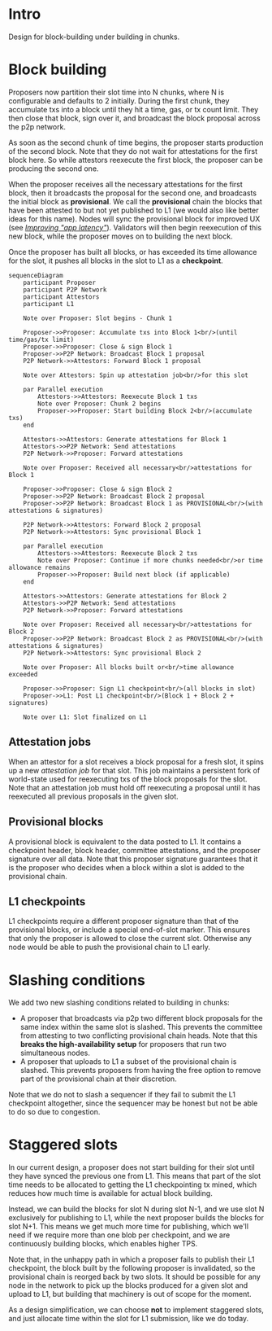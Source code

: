 # Intro

Design for block-building under building in chunks.

# Block building

Proposers now partition their slot time into N chunks, where N is configurable and defaults to 2 initially. During the first chunk, they accumulate txs into a block until they hit a time, gas, or tx count limit. They then close that block, sign over it, and broadcast the block proposal across the p2p network.

As soon as the second chunk of time begins, the proposer starts production of the second block. Note that they do not wait for attestations for the first block here. So while attestors reexecute the first block, the proposer can be producing the second one.

When the proposer receives all the necessary attestations for the first block, then it broadcasts the proposal for the second one, and broadcasts the initial block as **provisional**. We call the **provisional** chain the blocks that have been attested to but not yet published to L1 (we would also like better ideas for this name). Nodes will sync the provisional block for improved UX (see [_Improving "app latency"_](./dd.md)). Validators will then begin reexecution of this new block, while the proposer moves on to building the next block.

Once the proposer has built all blocks, or has exceeded its time allowance for the slot, it pushes all blocks in the slot to L1 as a **checkpoint**.

```mermaid
sequenceDiagram
    participant Proposer
    participant P2P Network
    participant Attestors
    participant L1

    Note over Proposer: Slot begins - Chunk 1

    Proposer->>Proposer: Accumulate txs into Block 1<br/>(until time/gas/tx limit)
    Proposer->>Proposer: Close & sign Block 1
    Proposer->>P2P Network: Broadcast Block 1 proposal
    P2P Network->>Attestors: Forward Block 1 proposal

    Note over Attestors: Spin up attestation job<br/>for this slot

    par Parallel execution
        Attestors->>Attestors: Reexecute Block 1 txs
        Note over Proposer: Chunk 2 begins
        Proposer->>Proposer: Start building Block 2<br/>(accumulate txs)
    end

    Attestors->>Attestors: Generate attestations for Block 1
    Attestors->>P2P Network: Send attestations
    P2P Network->>Proposer: Forward attestations

    Note over Proposer: Received all necessary<br/>attestations for Block 1

    Proposer->>Proposer: Close & sign Block 2
    Proposer->>P2P Network: Broadcast Block 2 proposal
    Proposer->>P2P Network: Broadcast Block 1 as PROVISIONAL<br/>(with attestations & signatures)

    P2P Network->>Attestors: Forward Block 2 proposal
    P2P Network->>Attestors: Sync provisional Block 1

    par Parallel execution
        Attestors->>Attestors: Reexecute Block 2 txs
        Note over Proposer: Continue if more chunks needed<br/>or time allowance remains
        Proposer->>Proposer: Build next block (if applicable)
    end

    Attestors->>Attestors: Generate attestations for Block 2
    Attestors->>P2P Network: Send attestations
    P2P Network->>Proposer: Forward attestations

    Note over Proposer: Received all necessary<br/>attestations for Block 2
    Proposer->>P2P Network: Broadcast Block 2 as PROVISIONAL<br/>(with attestations & signatures)
    P2P Network->>Attestors: Sync provisional Block 2

    Note over Proposer: All blocks built or<br/>time allowance exceeded

    Proposer->>Proposer: Sign L1 checkpoint<br/>(all blocks in slot)
    Proposer->>L1: Post L1 checkpoint<br/>(Block 1 + Block 2 + signatures)

    Note over L1: Slot finalized on L1
```

## Attestation jobs

When an attestor for a slot receives a block proposal for a fresh slot, it spins up a new _attestation job_ for that slot. This job maintains a persistent fork of world-state used for reexecuting txs of the block proposals for the slot. Note that an attestation job must hold off reexecuting a proposal until it has reexecuted all previous proposals in the given slot.

## Provisional blocks

A provisional block is equivalent to the data posted to L1. It contains a checkpoint header, block header, committee attestations, and the proposer signature over all data. Note that this proposer signature guarantees that it is the proposer who decides when a block within a slot is added to the provisional chain.

## L1 checkpoints

L1 checkpoints require a different proposer signature than that of the provisional blocks, or include a special end-of-slot marker. This ensures that only the proposer is allowed to close the current slot. Otherwise any node would be able to push the provisional chain to L1 early.

# Slashing conditions

We add two new slashing conditions related to building in chunks:

- A proposer that broadcasts via p2p two different block proposals for the same index within the same slot is slashed. This prevents the committee from attesting to two conflicting provisional chain heads. Note that this **breaks the high-availability setup** for proposers that run two simultaneous nodes.
- A proposer that uploads to L1 a subset of the provisional chain is slashed. This prevents proposers from having the free option to remove part of the provisional chain at their discretion.

Note that we do not to slash a sequencer if they fail to submit the L1 checkpoint altogether, since the sequencer may be honest but not be able to do so due to congestion.

# Staggered slots

In our current design, a proposer does not start building for their slot until they have synced the previous one from L1. This means that part of the slot time needs to be allocated to getting the L1 checkpointing tx mined, which reduces how much time is available for actual block building.

Instead, we can build the blocks for slot N during slot N-1, and we use slot N exclusively for publishing to L1, while the next proposer builds the blocks for slot N+1. This means we get much more time for publishing, which we'll need if we require more than one blob per checkpoint, and we are continuously building blocks, which enables higher TPS.

Note that, in the unhappy path in which a proposer fails to publish their L1 checkpoint, the block built by the following proposer is invalidated, so the provisional chain is reorged back by two slots. It should be possible for any node in the network to pick up the blocks produced for a given slot and upload to L1, but building that machinery is out of scope for the moment.

As a design simplification, we can choose **not** to implement staggered slots, and just allocate time within the slot for L1 submission, like we do today.
